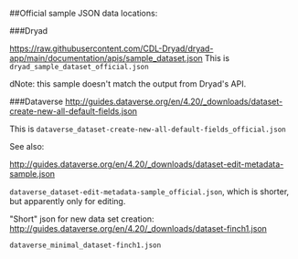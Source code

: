 ##Official sample JSON data locations:

###Dryad

<https://raw.githubusercontent.com/CDL-Dryad/dryad-app/main/documentation/apis/sample_dataset.json> 
This is `dryad_sample_dataset_official.json`

dNote: this sample doesn't match the output from Dryad's API.

###Dataverse
<http://guides.dataverse.org/en/4.20/_downloads/dataset-create-new-all-default-fields.json>

This is `dataverse_dataset-create-new-all-default-fields_official.json`

See also:

<http://guides.dataverse.org/en/4.20/_downloads/dataset-edit-metadata-sample.json>

`dataverse_dataset-edit-metadata-sample_official.json`, which is shorter, but apparently only for editing.

"Short" json for new data set creation:
<http://guides.dataverse.org/en/4.20/_downloads/dataset-finch1.json>

`dataverse_minimal_dataset-finch1.json`
